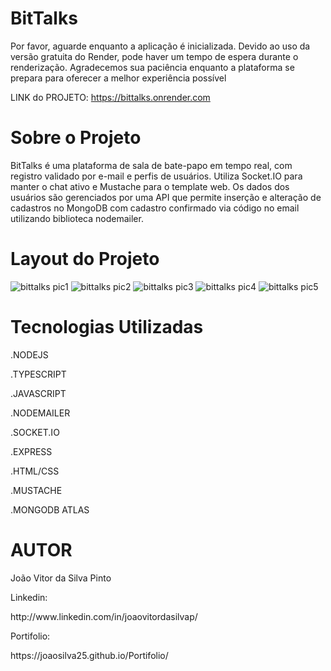 <h1>BitTalks</h1>
Por favor, aguarde enquanto a aplicação é inicializada. Devido ao uso da versão gratuita do Render, pode haver um tempo de espera durante o renderização. Agradecemos sua paciência enquanto a plataforma se prepara para oferecer a melhor experiência possível

LINK do PROJETO:
https://bittalks.onrender.com


<h1>Sobre o Projeto</h1>
<p>BitTalks é uma plataforma de sala de bate-papo em tempo real, com registro validado por e-mail e perfis de usuários. Utiliza Socket.IO para manter o chat ativo e Mustache para o template web. Os dados dos usuários são gerenciados por uma API que permite inserção e alteração de cadastros no MongoDB com cadastro confirmado via código no email utilizando biblioteca nodemailer.</p>

<h1>Layout do Projeto</h1>


![bittalks pic1](https://github.com/joaosilva25/bitTalks/assets/117541067/2cc4999e-13d0-4195-9e9e-fec6d113a996)
![bittalks pic2](https://github.com/joaosilva25/bitTalks/assets/117541067/8222de55-2ab5-41b8-b974-b5625faa9af1)
![bittalks pic3](https://github.com/joaosilva25/bitTalks/assets/117541067/bcc684d4-bd30-42bb-8dbb-cf18315dc105)
![bittalks pic4](https://github.com/joaosilva25/bitTalks/assets/117541067/0a9e8e16-3154-44a3-be95-ff57e007a937)
![bittalks pic5](https://github.com/joaosilva25/bitTalks/assets/117541067/7110179d-f34d-4ccf-8ade-b3b6beaced93)


<h1>Tecnologias Utilizadas</h1>

.NODEJS

.TYPESCRIPT

.JAVASCRIPT

.NODEMAILER

.SOCKET.IO

.EXPRESS

.HTML/CSS

.MUSTACHE

.MONGODB ATLAS

<h1>AUTOR</h1>
<p>João Vitor da Silva Pinto</p>

<p>Linkedin:</p>
http://www.linkedin.com/in/joaovitordasilvap/


<p>Portifolio:</p>
https://joaosilva25.github.io/Portifolio/
